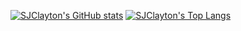 [![SJClayton's GitHub stats](https://github-readme-stats.vercel.app/api?username=sjclayton&show_icons=true&theme=blueberry&border_color=b4befe)](https://github.com/anuraghazra/github-readme-stats)
[![SJClayton's Top Langs](https://github-readme-stats.vercel.app/api/top-langs/?username=sjclayton&theme=blueberry&border_color=b4befe)](https://github.com/anuraghazra/github-readme-stats)

<!--
**sjclayton/sjclayton** is a ✨ _special_ ✨ repository because its `README.md` (this file) appears on your GitHub profile.

Here are some ideas to get you started:

- 🔭 I’m currently working on ...
- 🌱 I’m currently learning ...
- 👯 I’m looking to collaborate on ...
- 🤔 I’m looking for help with ...
- 💬 Ask me about ...
- 📫 How to reach me: ...
- 😄 Pronouns: ...
- ⚡ Fun fact: ...
-->
